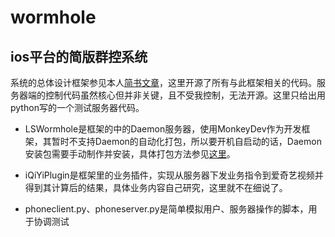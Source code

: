 # wormhole
## ios平台的简版群控系统

系统的总体设计框架参见本人[简书文章](https://www.jianshu.com/p/787ff057561b)，这里开源了所有与此框架相关的代码。服务器端的控制代码虽然核心但并非关键，且不受我控制，无法开源。这里只给出用python写的一个测试服务器代码。

- LSWormhole是框架的中的Daemon服务器，使用MonkeyDev作为开发框架，其暂时不支持Daemon的自动化打包，所以要开机自启动的话，Daemon安装包需要手动制作并安装，具体打包方法参见[这里](https://github.com/haxii/ios-daemon)。

- iQiYiPlugin是框架里的业务插件，实现从服务器下发业务指令到爱奇艺视频并得到其计算后的结果，具体业务内容自己研究，这里就不在细说了。

- phoneclient.py、phoneserver.py是简单模拟用户、服务器操作的脚本，用于协调测试
